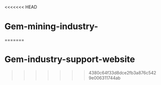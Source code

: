 <<<<<<< HEAD
# Gem-mining-industry-
=======
# Gem-industry-support-website
>>>>>>> 4380c64f33d8dce2fb3a876c5429e006311744ab
